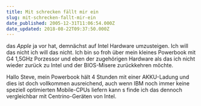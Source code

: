 ```yaml
---
title: Mit schrecken fällt mir ein
slug: mit-schrecken-fallt-mir-ein
date_published: 2005-12-31T11:06:54.000Z
date_updated: 2018-08-22T09:37:50.000Z
---
```


das *Apple* ja vor hat, demnächst auf Intel Hardware umzusteigen. Ich will das nicht ich will das nicht. Ich bin so froh über mein kleines Powerbook mit G4 1,5GHz Porzessor und eben der zugehörigen Hardware als das ich nicht wieder zurück zu Intel und der BIOS-Misere zurückkehren möchte.

Hallo Steve, mein Powerbook hält 4 Stunden mit einer AKKU-Ladung und dies ist doch vollkommen ausreichend, auch wenn IBM noch immer keine speziell optimierten Mobile-CPUs liefern kann s finde ich das dennoch vergleichbar mit Centrino-Geräten von Intel.
